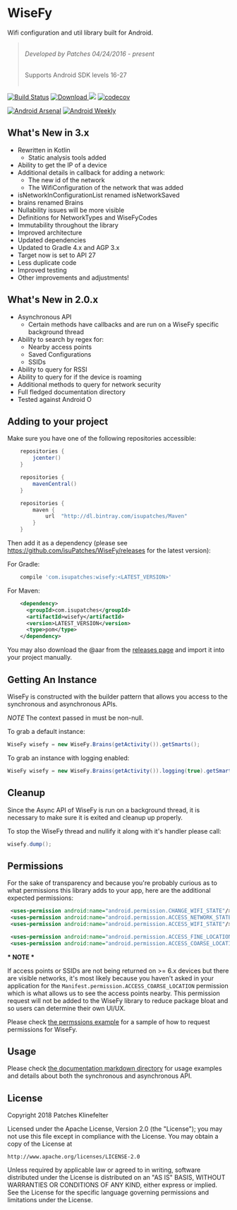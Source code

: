 # WiseFy

Wifi configuration and util library built for Android.

> <br/>*Developed by Patches 04/24/2016 - present* <br/>
> 
> <br/>Supports Android SDK levels 16-27<br/><br/>

[![Build Status](https://travis-ci.org/isuPatches/WiseFy.svg?branch=master)](https://travis-ci.org/isuPatches/WiseFy) [ ![Download](https://api.bintray.com/packages/isupatches/Maven/wisefy/images/download.svg) ](https://bintray.com/isupatches/Maven/wisefy/_latestVersion) <a href="http://www.methodscount.com/?lib=com.isupatches%3Awisefy%3A2.%2B"><img src="https://img.shields.io/badge/Methods and size-298 | 51 KB-e91e63.svg"/></a> [![codecov](https://codecov.io/gh/isuPatches/WiseFy/branch/2.x/graph/badge.svg)](https://codecov.io/gh/isuPatches/WiseFy)

[![Android Arsenal](https://img.shields.io/badge/Android%20Arsenal-WiseFy-brightgreen.svg?style=flat)](https://android-arsenal.com/details/1/6011) [![Android Weekly](https://img.shields.io/badge/Android%20Weekly-%23230-blue.svg)](http://androidweekly.net/issues/issue-230) 

## What's New in 3.x

- Rewritten in Kotlin
    - Static analysis tools added
- Ability to get the IP of a device
- Additional details in callback for adding a network:
    - The new id of the network
    - The WifiConfiguration of the network that was added
- isNetworkInConfigurationList renamed isNetworkSaved
- brains renamed Brains
- Nullability issues will be more visible
- Definitions for NetworkTypes and WiseFyCodes
- Immutability throughout the library
- Improved architecture
- Updated dependencies
- Updated to Gradle 4.x and AGP 3.x
- Target now is set to API 27
- Less duplicate code
- Improved testing
- Other improvements and adjustments!

## What's New in 2.0.x

- Asynchronous API
    - Certain methods have callbacks and are run on a WiseFy specific background thread
- Ability to search by regex for:
    - Nearby access points
    - Saved Configurations
    - SSIDs
- Ability to query for RSSI
- Ability to query for if the device is roaming
- Additional methods to query for network security
- Full fledged documentation directory
- Tested against Android O

## Adding to your project

Make sure you have one of the following repositories accessible:

```groovy
    repositories {
        jcenter()
    }
```

```groovy
    repositories {
        mavenCentral()
    }
```

```groovy
    repositories {
        maven {
            url  "http://dl.bintray.com/isupatches/Maven"
        }
    }
```

Then add it as a dependency (please see https://github.com/isuPatches/WiseFy/releases for the latest version):

For Gradle:

```groovy
    compile 'com.isupatches:wisefy:<LATEST_VERSION>'
```

For Maven:

```xml
    <dependency>
      <groupId>com.isupatches</groupId>
      <artifactId>wisefy</artifactId>
      <version>LATEST_VERSION</version>
      <type>pom</type>
    </dependency>
```

You may also download the @aar from the <a href="https://github.com/isuPatches/WiseFy/releases" title="WiseFy Releases">releases page</a> and import it into your project manually. 

## Getting An Instance

WiseFy is constructed with the builder pattern that allows you access to the synchronous and asynchronous APIs.

*NOTE* The context passed in must be non-null.

To grab a default instance:

```java
WiseFy wisefy = new WiseFy.Brains(getActivity()).getSmarts();
```

To grab an instance with logging enabled:

```java
WiseFy wisefy = new WiseFy.Brains(getActivity()).logging(true).getSmarts();
```

## Cleanup

Since the Async API of WiseFy is run on a background thread, it is necessary to make sure it is exited and cleanup up properly.

To stop the WiseFy thread and nullify it along with it's handler please call:

```java
wisefy.dump();
```

## Permissions

For the sake of transparency and because you're probably curious as to what permissions this library adds to your app, here are the additional expected permissions:

```xml
 <uses-permission android:name="android.permission.CHANGE_WIFI_STATE"/>
 <uses-permission android:name="android.permission.ACCESS_NETWORK_STATE"/>
 <uses-permission android:name="android.permission.ACCESS_WIFI_STATE"/>

 <uses-permission android:name="android.permission.ACCESS_FINE_LOCATION"/>
 <uses-permission android:name="android.permission.ACCESS_COARSE_LOCATION"/>
```

<strong> * NOTE * </strong>

If access points or SSIDs are not being returned on >= 6.x devices but there are visible networks, it's most likely because you haven't asked in your application for the `Manifest.permission.ACCESS_COARSE_LOCATION` permission which is what allows us to see the access points nearby. This permission request will not be added to the WiseFy library to reduce package bloat and so users can determine their own UI/UX.

Please check [the permssions example](/documentation/permissions_example.md) for a sample of how to request permissions for WiseFy.

## Usage

Please check [the documentation markdown directory](/documentation) for usage examples and details about both the synchronous and asynchronous API.

## License ##
Copyright 2018 Patches Klinefelter

Licensed under the Apache License, Version 2.0 (the "License"); you may not use this file except in
compliance with the License. You may obtain a copy of the License at

    http://www.apache.org/licenses/LICENSE-2.0

Unless required by applicable law or agreed to in writing, software distributed under the License
is distributed on an "AS IS" BASIS, WITHOUT WARRANTIES OR CONDITIONS OF ANY KIND, either express
or implied. See the License for the specific language governing permissions and limitations under
the License.
